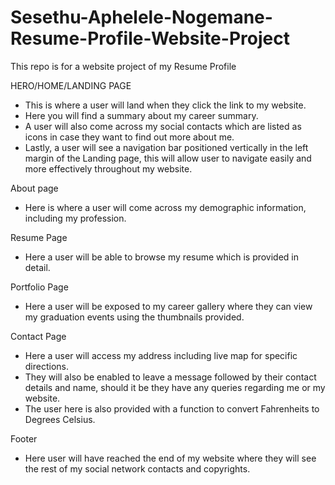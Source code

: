 # Sesethu-Aphelele-Nogemane-Resume-Profile-Website-Project
This repo is for a website project of my Resume Profile


HERO/HOME/LANDING PAGE
-	This is where a user will land when they click the link to my website.
-	Here you will find a summary about my career summary.
-	A user will also come across my social contacts which are listed as icons in case they want to find out more about me.
-	Lastly, a user will see a navigation bar positioned vertically in the left margin of the Landing page, this will allow user to navigate easily and more effectively throughout my website.









About page
-	Here is where a user will come across my demographic information, including my profession.


 

Resume Page
-	Here a user will be able to browse my resume which is provided in detail.



Portfolio Page
-	Here a user will be exposed to my career gallery where they can view my graduation events using the thumbnails provided.

Contact Page
-	Here a user will access my address including live map for specific directions.
-	They will also be enabled to leave a message followed by their contact details and name, should it be they have any queries regarding me or my website.
-	The user here is also provided with a function to convert Fahrenheits to Degrees Celsius.

 

Footer
-	Here user will have reached the end of my website where they will see the rest of my social network contacts and copyrights.
